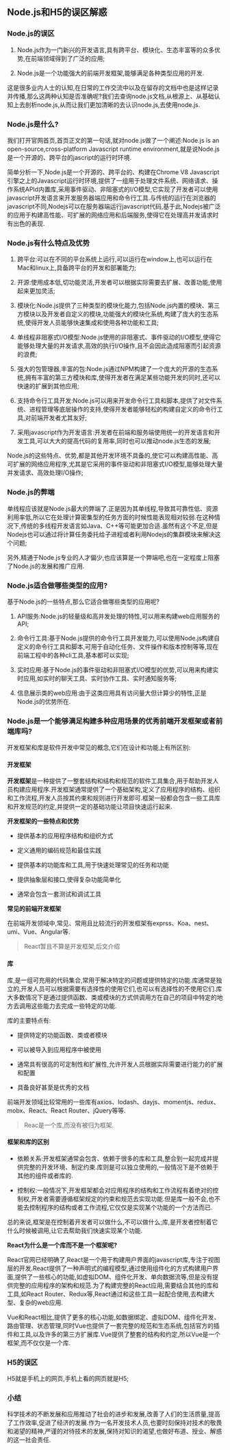 ## Node.js和H5的误区解惑

### Node.js的误区

1. Node.js作为一门新兴的开发语言,具有跨平台、模块化、生态丰富等的众多优势,在前端领域得到了广泛的应用;

2. Node.js是一个功能强大的前端开发框架,能够满足各种类型应用的开发.

这是很多业内人士的认知,在日常的工作交流中以及在留存的文档中也是这样记录并传播,那么这两种认知是否准确呢?我们去查询node.js文档,从根源上、从基础认知上去剖析node.js,从而让我们更加清晰的去认识node.js,去使用node.js.

### Node.js是什么?

我们打开官网首页,首页正文的第一句话,就对node.js做了一个阐述:Node.js is an open-source,cross-platform Javascript runtime environment,就是说Node.js是一个开源的、跨平台的jascript的运行时环境.

简单分析一下,Node.js是一个开源的、跨平台的、构建在Chrome V8 Javascript引擎之上的Javascript运行时环境,提供了一组用于处理文件系统、网络请求、操作系统APId内置库,采用事件驱动、非阻塞式的I/O模型,它实现了开发者可以使用javascript开发语言来开发服务器端应用和命令行工具.与传统的运行在浏览器的javascript不同,Nodejs可以在服务器端运行javascript代码,基于此,Nodejs被广泛的应用于构建高性能、可扩展的网络应用和后端服务,使得它在处理高并发请求时有出色的表现.

### Node.js有什么特点及优势

1. 跨平台:可以在不同的平台系统上运行,可以运行在window上,也可以运行在Mac和linux上,具备跨平台的开发和部署能力;

2. 开源:使用成本低,切功能灵活,开发者可以根据实际需要去扩展、改善功能,使用起来更加灵活;

3. 模块化:Node.js提供了三种类型的模块化能力,包括Node.js内置的模块、第三方模块以及开发者自定义的模块,功能强大的模块化系统,构建了庞大的生态系统,使得开发人员能够快速集成和使用各种功能和工具;

4. 单线程非阻塞式I/O模型:Node.js使用的非阻塞式、事件驱动的I/O模型,使得它能够处理大量的并发请求,高效的执行I/O操作,且不会因此造成阻塞而引起资源的浪费;

5. 强大的包管理器,丰富的包:Node.js通过NPM构建了一个庞大的开源的生态系统,拥有丰富的第三方模块和库,使得开发者在满足某些功能开发的同时,还可以快速的扩展到其他应用;

6. 支持命令行工具开发:Node.js可以用来开发命令行工具和脚本,提供了对文件系统、进程管理等底层操作的支持,使得开发者能够轻松的构建自定义的命令行工具,对前端开发者尤其友好;

7. 采用javascript作为开发语言:开发者在前端和服务端使用统一的开发语言和开发工具,可以大大的提高代码的复用率,同时也可以推动node.js生态的发展;


Node.js的这些特点、优势,都是其他开发环境不具备的,使它可以构建高性能、高可扩展的网络应用程序,尤其是它采用的事件驱动和非阻塞式I/O模型,能够处理大量并发请求、高效处理I/O操作;

### Node.js的弊端

单线程应该就是Node.js最大的弊端了.正是因为其单线程,导致其可靠性低、资源利用率低,所以它在处理计算密集型的任务方面的时候性能表现相对较弱.在这种情况下,传统的多线程开发语言如Java、C++等可能更加合适.虽然有这个不足,但是Nodejs也可以通过将计算任务委托给子进程或者利用Nodejs的集群模块来解决这个问题;

另外,精通于Node.js专业的人才偏少,也应该算是一个弊端吧,也在一定程度上阻塞了Node.js的发展和推广应用.

### Node.js适合做哪些类型的应用?

基于Node.js的一些特点,那么它适合做哪些类型的应用呢?

1. API服务:Node.js的轻量级和高并发处理的特性,可以用来构建web应用服务的API;

2. 命令行工具:基于Node.js提供的命令行工具开发能力,可以使用Node.js构建自定义的命令行工具和脚本,可用于自动化任务、文件操作和版本控制等等,现在前端工程中的各种cli工具,基本都可以实现;

3. 实时应用:基于Node.js的事件驱动和非阻塞式I/O模型的优势,可以用来构建实时应用,如实时的聊天工具、实时协作工具、实时通知服务等;

4. 信息展示类的web应用:由于这类应用具有访问量大但计算少的特性,正是Node.js的优势所在.


### Node.js是一个能够满足构建多种应用场景的优秀前端开发框架或者前端库吗?

开发框架和库是软件开发中常见的概念,它们在设计和功能上有所区别:

#### 开发框架

**开发框架**是一种提供了一整套结构和结构和规范的软件工具集合,用于帮助开发人员构建应用程序.开发框架通常提供了一个基础架构,定义了应用程序的结构、组织和工作流程,开发人员按其约束和规则进行开发即可.框架一般都会包含一些工具库和开发规范的约定,并提供一定的基础功能让项目快速运行起来.

**开发框架的一些特点和优势**

- 提供基本的应用程序结构和组织方式

- 定义通用的编码规范和最佳实践

- 提供基本的功能库和工具,用于快速处理常见的任务和功能

- 提供抽象层和接口,使得复杂功能简单化

- 通常会包含一套测试和调试工具

**常见的前端开发框架**

在前端开发领域中,常见、常用且比较流行的开发框架有exprss、Koa、nest、umi、Vue、Angular等.

> React暂且不算是开发框架,后文介绍

#### 库

库,是一组可充用的代码集合,常用于解决特定的问题或提供特定的功能.库通常是独立的,开发人员可以根据需要有选择性的使用它们,也可以有选择性的不使用它们.库大多数情况下是通过提供函数、类或模块的方式供调用方在自己的项目中特定的地方去调用这些能力去完成一些特定的功能.

库的主要特点有:

- 提供特定的功能函数、类或者模块

- 可以被导入到应用程序中被使用

- 通常具有很高的可定制性和扩展性,允许开发人员根据实际需要进行能力的扩展和配置

- 具备良好甚至是优秀的文档

前端开发领域比较常用的一些库有axios、lodash、dayjs、momentjs、redux、mobx、React、React Router、jQuery等等.

> Reac是一个库,而没有被归为框架.

#### 框架和库的区别

- 依赖关系:开发框架通常会包含、依赖于很多的库和工具,整合到一起完成并提供完整的开发环境、制定约束.库则是可以独立使用的,一般情况下是不依赖于其他的组件或者库的.

- 控制权:一般情况下,开发框架都会对应用程序的结构和工作流程有着绝对的控制权,开发者需要遵循框架规定的约束和规范去实现功能.但是库一般不会,也不能去控制程序的结构或者工作流程,它仅仅是实现某个功能的一个方法而已.

总的来说,框架是在控制着开发者可以做什么,不可以做什么;库,是开发者控制着它什么时候被调用,让它去帮助我们快速实现某个功能.

**React为什么是一个库而不是一个框架呢?**

React官网已经明确了,React是一个用于构建用户界面的javascript库,专注于视图层的开发.React提供了一种声明式的编程模型,通过使用组件化的方式构建用户界面,提供了一些核心的功能,如虚拟DOM、组件化开发、单向数据流等,但是没有提供完整的应用程序的架构和规范.为了构建完整的React应用,需要结合其他的库和工具,如React Router、Redux等,React通过和这些工具一起配合使用,去构建大型、复杂的web应用.

Vue和React相比,提供了更多的核心功能,如数据绑定、虚拟DOM、组件化开发、路由管理、状态管理,同时Vue也提供了一套完整的规范和生态系统,包括官方的插件和工具,以及许多的第三方扩展库.Vue提供了整套的结构和约定,所以Vue是一个框架,而不仅仅是一个库.

### H5的误区

H5就是手机上的网页,手机上看的网页就是H5;

### 小结

科学技术的不断发展和应用推动了社会的进步和发展,改善了人们的生活质量,提高了工作效率,促进了经济的发展.作为一名开发技术人员,也要时刻保持对技术的敬畏和渴望的精神,严谨的对待技术的发展,保持对知识的渴望,也做好布道、授业、解惑的这一社会责任.